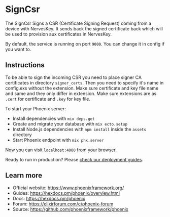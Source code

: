 # SignCsr

The SignCsr Signs a CSR (Certificate Signing Request) coming from a device with
NervesKey. It sends back the signed certificate back which will be used to 
provision aux certificates in NervesKey.

By default, the service is running on port `9000`. You can change it in config 
if you want to.

## Instructions
To be able to sign the incoming CSR you need to place signer CA certificates in directory
`signer_certs`. Then you need to specify it's name in config.exs without the extension.
Make sure certificate and key file name and same and they only differ in extension. 
Make sure extensions are as `.cert` for certificate and `.key` for key file.

To start your Phoenix server:

  * Install dependencies with `mix deps.get`
  * Create and migrate your database with `mix ecto.setup`
  * Install Node.js dependencies with `npm install` inside the `assets` directory
  * Start Phoenix endpoint with `mix phx.server`

Now you can visit [`localhost:4000`](http://localhost:4000) from your browser.

Ready to run in production? Please [check our deployment guides](https://hexdocs.pm/phoenix/deployment.html).

## Learn more

  * Official website: https://www.phoenixframework.org/
  * Guides: https://hexdocs.pm/phoenix/overview.html
  * Docs: https://hexdocs.pm/phoenix
  * Forum: https://elixirforum.com/c/phoenix-forum
  * Source: https://github.com/phoenixframework/phoenix
